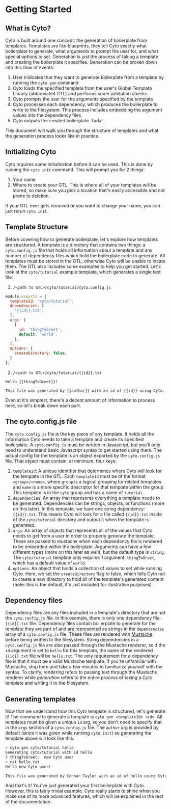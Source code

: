# Getting Started

## What is Cyto?

Cyto is built around one concept: the generation of boilerplate from templates. Templates are like blueprints, they tell Cyto exactly what boilerplate to generate, what arguments to prompt the user for, and what special options to set. Generation is just the process of taking a template and creating the boilerplate it specifies. Generation can be broken down into this flow of events:

1. User indicates that they want to generate boilerplate from a template by running the `cyto gen` command
2. Cyto loads the specified template from the user's Global Template Library (abbreviated GTL) and performs some validation checks
3. Cyto prompts the user for the arguments specified by the template
4. Cyto processes each dependency, which produces the boilerplate to write to the filesystem. This process includes embedding the argument values into the dependency files.
5. Cyto outputs the created boilerplate. Tada!

This document will walk you through the structure of templates and what the generation process looks like in practice.

## Initializing Cyto

Cyto requires some initialization before it can be used. This is done by running the `cyto init` command. This will prompt you for 2 things:

1. Your name
1. Where to create your GTL. This is where all of your templates will be stored, so make sure you pick a location that's easily accessible and not prone to deletion.

If your GTL ever gets removed or you want to change your name, you can just rerun `cyto init`.

## Template Structure

Before covering how to generate boilerplate, let's explore how templates are structured. A template is a directory that contains two things: a `cyto.config.js` file that holds all information about a template and any number of dependency files which hold the boilerplate code to generate. All templates must be stored in the GTL, otherwise Cyto will be unable to locate them. The GTL also includes some examples to help you get started. Let's look at the `cyto/tutorial` example template, which generates a single text file:

1. `/<path to GTL>/cyto/tutorial/cyto.config.js`
```js
module.exports = {
  templateId: "cyto/tutorial",
  dependencies: [
    '{{id}}.txt',
  ],
  args: [
    {
      id: 'thingToGreet',
      default: 'world',
    },
  ],
  options: {
    createDirectory: false,
  }
};
```
2. `/<path to GTL>/cyto/tutorial/{{id}}.txt`
```
Hello {{thingToGreet}}!

This file was generated by {{author}} with an id of {{id}} using Cyto.
```

Even at it's simplest, there's a decent amount of information to process here, so let's break down each part.

## The cyto.config.js file

The `cyto.config.js` file is the key piece of any template. It holds all the information Cyto needs to take a template and create its specified boilerplate. A `cyto.config.js` must be written in Javascript, but you'll only need to understand basic Javascript syntax to get started using them. The actual config for the template is an object exported by the `cyto.config.js` file. That object must contain, at minimum, four keys:

1. `templateId`: A unique identifier that determines where Cyto will look for the template in the GTL. Each `templateId` must be of the format `<group>/<name>`, where `group` is a logical grouping for related templates and `name` is a more specific descriptor for that template within the group. This template is in the `cyto` group and has a name of `tutorial`.
2. `dependencies`: An array that represents everything a template needs to be generated. Dependencies can be strings, objects, or functions (more on this later). In this template, we have one string dependency: `{{id}}.txt`. This means Cyto will look for a file called `{{id}}.txt` inside of the `cyto/tutorial` directory and output it when the template is generated.
3. `args`: An array of objects that represents all of the values that Cyto needs to get from a user in order to properly generate the template. These are passed to mustache when each dependency file is rendered to be embedded within the boilerplate. Arguments can have a few different types (more on this later as well), but the default type is `string`. The `cyto/tutorial` template only requires 1 argument: `thingToGreet`, which has a default value of `world`.
4. `options`: An object that holds a collection of values to set while running Cyto. Here, we set the `createDirectory` flag to false, which tells Cyto not to create a new directory to hold all of the template's generated content (note: this is the default, it's just included for illustrative purposes)

## Dependency files

Dependency files are any files included in a template's directory that are not the `cyto.config.js` file. In this example, there is only one dependency file: `{{id}}.txt` file. Dependency files contain boilerplate to generate for the template they are part of and are represented as strings in the `dependencies` array of a `cyto.config.js` file. These files are rendered with [Mustache](https://mustache.github.io/mustache.5.html) before being written to the filesystem. String dependencies in a `cyto.config.js` file are also passed through the Mustache renderer, so if the `id` argument is set to `hello` for this template, the name of the rendered `{{id}}.txt` file will be `hello.txt`. The only requirement for a dependency file is that it must be a valid Mustache template. If you're unfamiliar with Mustache, stop here and take a few minutes to familiarize yourself with the syntax. To clarify, *rendering* refers to passing text through the Mustache renderer while *generation* refers to the entire process of taking a Cyto template and writing it to the filesystem.

## Generating templates

Now that we understand how this Cyto template is structured, let's generate it! The command to generate a template is `cyto gen <templateId> <id>`. All templates must be given a unique `id` arg, so you don't need to specify that in the `args` section of a `cyto.config.js` file. The `author` arg is provided by default (since it was given while running `cyto init`) so generating the template above will look like this:

```bash
> cyto gen cyto/tutorial hello
Generating cyto/tutorial with id hello
? thingToGreet:  new Cyto user
> cat hello.txt
Hello new Cyto user!

This file was generated by Connor Taylor with an id of hello using Cyto.
```

And that's it! You've just generated your first boilerplate with Cyto. However, this is fairly trivial example. Cyto really starts to shine when you make use of its more advanced features, which will be explained in the rest of the documentation.